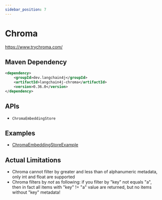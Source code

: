 ```yaml
---
sidebar_position: 7
---
```


# Chroma

https://www.trychroma.com/


## Maven Dependency

```xml
<dependency>
    <groupId>dev.langchain4j</groupId>
    <artifactId>langchain4j-chroma</artifactId>
    <version>0.36.0</version>
</dependency>
```

## APIs

- `ChromaEmbeddingStore`


## Examples

- [ChromaEmbeddingStoreExample](https://github.com/langchain4j/langchain4j-examples/blob/main/chroma-example/src/main/java/ChromaEmbeddingStoreExample.java)

## Actual Limitations

- Chroma cannot filter by greater and less than of alphanumeric metadata, only int and float are supported
- Chroma filters by *not* as following: if you filter by "key" not equals "a", then in fact all items with "key" != "a" value are returned, but no items without "key" metadata!
